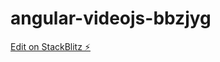 # angular-videojs-bbzjyg

[Edit on StackBlitz ⚡️](https://stackblitz.com/edit/angular-videojs-bbzjyg)